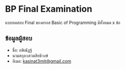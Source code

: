 # BP Final Examination

แบบทดสอบ Final ของครอส Basic of Programming มีทั้งหมด x ข้อ

## ข้อมูลผู้สอบ

- ชื่อ: กษิณัฏฐ์
- นามสกุล:เศวตสิทธิวงษ์
- อีเมล: kasinat3mjt@gmail.com
